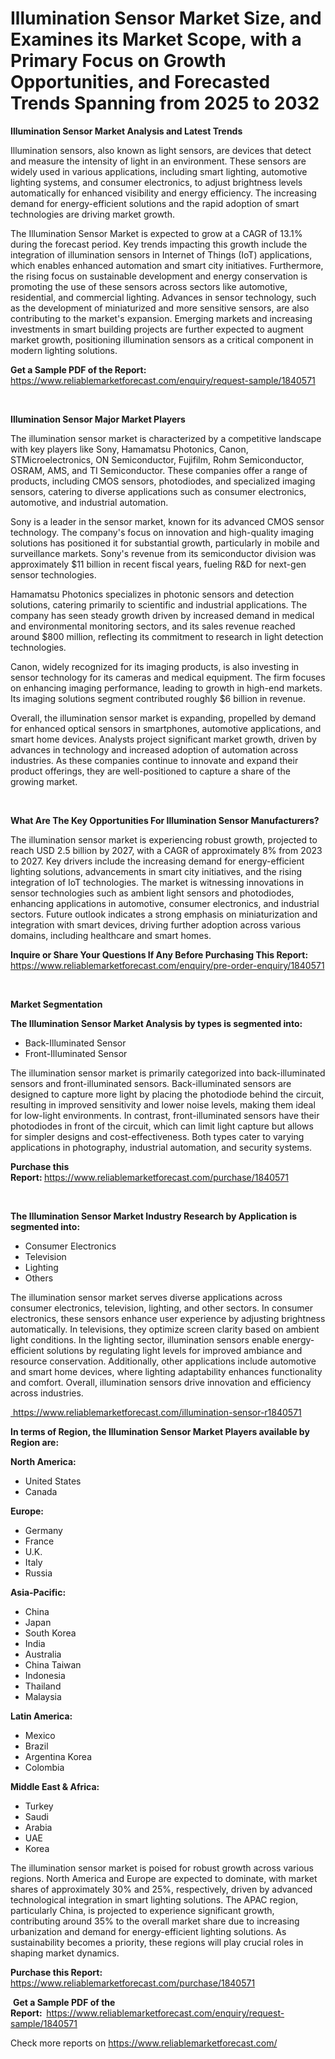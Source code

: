 <p><h1>Illumination Sensor Market Size, and Examines its Market Scope, with a Primary Focus on Growth Opportunities, and Forecasted Trends Spanning from 2025 to 2032</h1></p><p><strong>Illumination Sensor Market Analysis and Latest Trends</strong></p>
<p><p>Illumination sensors, also known as light sensors, are devices that detect and measure the intensity of light in an environment. These sensors are widely used in various applications, including smart lighting, automotive lighting systems, and consumer electronics, to adjust brightness levels automatically for enhanced visibility and energy efficiency. The increasing demand for energy-efficient solutions and the rapid adoption of smart technologies are driving market growth.</p><p>The Illumination Sensor Market is expected to grow at a CAGR of 13.1% during the forecast period. Key trends impacting this growth include the integration of illumination sensors in Internet of Things (IoT) applications, which enables enhanced automation and smart city initiatives. Furthermore, the rising focus on sustainable development and energy conservation is promoting the use of these sensors across sectors like automotive, residential, and commercial lighting. Advances in sensor technology, such as the development of miniaturized and more sensitive sensors, are also contributing to the market's expansion. Emerging markets and increasing investments in smart building projects are further expected to augment market growth, positioning illumination sensors as a critical component in modern lighting solutions.</p></p>
<p><strong>Get a Sample PDF of the Report:&nbsp;</strong> <a href="https://www.reliablemarketforecast.com/enquiry/request-sample/1840571?utm_campaign=3525&utm_medium=2&utm_source=Github&utm_content=ia&utm_term=06042025&utm_id=illumination-sensor">https://www.reliablemarketforecast.com/enquiry/request-sample/1840571</a></p>
<p>&nbsp;</p>
<p><strong>Illumination Sensor Major Market Players</strong></p>
<p><p>The illumination sensor market is characterized by a competitive landscape with key players like Sony, Hamamatsu Photonics, Canon, STMicroelectronics, ON Semiconductor, Fujifilm, Rohm Semiconductor, OSRAM, AMS, and TI Semiconductor. These companies offer a range of products, including CMOS sensors, photodiodes, and specialized imaging sensors, catering to diverse applications such as consumer electronics, automotive, and industrial automation.</p><p>Sony is a leader in the sensor market, known for its advanced CMOS sensor technology. The company's focus on innovation and high-quality imaging solutions has positioned it for substantial growth, particularly in mobile and surveillance markets. Sony's revenue from its semiconductor division was approximately $11 billion in recent fiscal years, fueling R&D for next-gen sensor technologies.</p><p>Hamamatsu Photonics specializes in photonic sensors and detection solutions, catering primarily to scientific and industrial applications. The company has seen steady growth driven by increased demand in medical and environmental monitoring sectors, and its sales revenue reached around $800 million, reflecting its commitment to research in light detection technologies.</p><p>Canon, widely recognized for its imaging products, is also investing in sensor technology for its cameras and medical equipment. The firm focuses on enhancing imaging performance, leading to growth in high-end markets. Its imaging solutions segment contributed roughly $6 billion in revenue.</p><p>Overall, the illumination sensor market is expanding, propelled by demand for enhanced optical sensors in smartphones, automotive applications, and smart home devices. Analysts project significant market growth, driven by advances in technology and increased adoption of automation across industries. As these companies continue to innovate and expand their product offerings, they are well-positioned to capture a share of the growing market.</p></p>
<p>&nbsp;</p>
<p><strong>What Are The Key Opportunities For Illumination Sensor Manufacturers?</strong></p>
<p><p>The illumination sensor market is experiencing robust growth, projected to reach USD 2.5 billion by 2027, with a CAGR of approximately 8% from 2023 to 2027. Key drivers include the increasing demand for energy-efficient lighting solutions, advancements in smart city initiatives, and the rising integration of IoT technologies. The market is witnessing innovations in sensor technologies such as ambient light sensors and photodiodes, enhancing applications in automotive, consumer electronics, and industrial sectors. Future outlook indicates a strong emphasis on miniaturization and integration with smart devices, driving further adoption across various domains, including healthcare and smart homes.</p></p>
<p><strong>Inquire or Share Your Questions If Any Before Purchasing This Report:</strong> <a href="https://www.reliablemarketforecast.com/enquiry/pre-order-enquiry/1840571?utm_campaign=3525&utm_medium=2&utm_source=Github&utm_content=ia&utm_term=06042025&utm_id=illumination-sensor">https://www.reliablemarketforecast.com/enquiry/pre-order-enquiry/1840571</a></p>
<p>&nbsp;</p>
<p><strong>Market Segmentation</strong></p>
<p><strong>The Illumination Sensor Market Analysis by types is segmented into:</strong></p>
<p><ul><li>Back-Illuminated Sensor</li><li>Front-Illuminated Sensor</li></ul></p>
<p><p>The illumination sensor market is primarily categorized into back-illuminated sensors and front-illuminated sensors. Back-illuminated sensors are designed to capture more light by placing the photodiode behind the circuit, resulting in improved sensitivity and lower noise levels, making them ideal for low-light environments. In contrast, front-illuminated sensors have their photodiodes in front of the circuit, which can limit light capture but allows for simpler designs and cost-effectiveness. Both types cater to varying applications in photography, industrial automation, and security systems.</p></p>
<p><strong>Purchase this Report:&nbsp;</strong><a href="https://www.reliablemarketforecast.com/purchase/1840571?utm_campaign=3525&utm_medium=2&utm_source=Github&utm_content=ia&utm_term=06042025&utm_id=illumination-sensor">https://www.reliablemarketforecast.com/purchase/1840571</a></p>
<p>&nbsp;</p>
<p><strong>The Illumination Sensor Market Industry Research by Application is segmented into:</strong></p>
<p><ul><li>Consumer Electronics</li><li>Television</li><li>Lighting</li><li>Others</li></ul></p>
<p><p>The illumination sensor market serves diverse applications across consumer electronics, television, lighting, and other sectors. In consumer electronics, these sensors enhance user experience by adjusting brightness automatically. In televisions, they optimize screen clarity based on ambient light conditions. In the lighting sector, illumination sensors enable energy-efficient solutions by regulating light levels for improved ambiance and resource conservation. Additionally, other applications include automotive and smart home devices, where lighting adaptability enhances functionality and comfort. Overall, illumination sensors drive innovation and efficiency across industries.</p></p>
<p><a href="https://www.reliablemarketforecast.com/illumination-sensor-r1840571?utm_campaign=3525&utm_medium=2&utm_source=Github&utm_content=ia&utm_term=06042025&utm_id=illumination-sensor">&nbsp;https://www.reliablemarketforecast.com/illumination-sensor-r1840571</a></p>
<p><strong>In terms of Region, the Illumination Sensor Market Players available by Region are:</strong></p>
<p>
    <p> <strong> North America: </strong>
        <ul>
            <li>United States</li>
            <li>Canada</li>
        </ul>
        </p> 
    <p> <strong> Europe: </strong>
        <ul>
            <li>Germany</li>
            <li>France</li>
            <li>U.K.</li>
            <li>Italy</li>
            <li>Russia</li>
        </ul>
        </p> 
    <p> <strong> Asia-Pacific: </strong>
        <ul>
            <li>China</li>
            <li>Japan</li>
            <li>South Korea</li>
            <li>India</li>
            <li>Australia</li>
            <li>China Taiwan</li>
            <li>Indonesia</li>
            <li>Thailand</li>
            <li>Malaysia</li>
        </ul>
        </p> 
    <p> <strong> Latin America: </strong>
        <ul>
            <li>Mexico</li>
            <li>Brazil</li>
            <li>Argentina Korea</li>
            <li>Colombia</li>
        </ul>
        </p> 
    <p> <strong> Middle East & Africa: </strong>
        <ul>
            <li>Turkey</li>
            <li>Saudi</li>
            <li>Arabia</li>
            <li>UAE</li>
            <li>Korea</li>
        </ul>
    </p>
    </p>
<p><p>The illumination sensor market is poised for robust growth across various regions. North America and Europe are expected to dominate, with market shares of approximately 30% and 25%, respectively, driven by advanced technological integration in smart lighting solutions. The APAC region, particularly China, is projected to experience significant growth, contributing around 35% to the overall market share due to increasing urbanization and demand for energy-efficient lighting solutions. As sustainability becomes a priority, these regions will play crucial roles in shaping market dynamics.</p></p>
<p><strong>Purchase this Report: </strong><a href="https://www.reliablemarketforecast.com/purchase/1840571?utm_campaign=3525&utm_medium=2&utm_source=Github&utm_content=ia&utm_term=06042025&utm_id=illumination-sensor">https://www.reliablemarketforecast.com/purchase/1840571</a></p>
<p>&nbsp;<strong>Get a Sample PDF of the Report:&nbsp;&nbsp;</strong><a href="https://www.reliablemarketforecast.com/enquiry/request-sample/1840571?utm_campaign=3525&utm_medium=2&utm_source=Github&utm_content=ia&utm_term=06042025&utm_id=illumination-sensor">https://www.reliablemarketforecast.com/enquiry/request-sample/1840571</a></p>
<p><strong></strong></p>
<p>Check more reports on <a href="https://www.reliablemarketforecast.com/?utm_campaign=3525&utm_medium=2&utm_source=Github&utm_content=ia&utm_term=06042025&utm_id=illumination-sensor">https://www.reliablemarketforecast.com/</a></p>